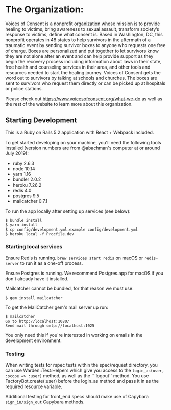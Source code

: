 # The Organization:

Voices of Consent is a nonprofit organization whose mission is to provide healing to victims, bring awareness to sexual assault, transform society’s response to victims, define what consent is. Based in Washington, DC, this nonprofit operates in 48 states to help survivors in the aftermath of a traumatic event by sending survivor boxes to anyone who requests one free of charge. Boxes are personalized and put together to let survivors know they are not alone after an event and can help provide support as they begin the recovery process including information about laws in their state, free health and counseling services in their area, and other tools and resources needed to start the healing journey. Voices of Consent gets the word out to survivors by talking at schools and churches. The boxes are sent to survivors who request them directly or can be picked up at hospitals or police stations.

Please check out https://www.voicesofconsent.org/what-we-do as well as the rest of the website to learn more about this organization.



## Starting Development

This is a Ruby on Rails 5.2 application with React + Webpack included.

To get started developing on your machine, you'll need the following tools installed (version numbers are from @abachman's computer at or around July 2019):

* ruby 2.6.3
* node 10.14
* yarn 1.16
* bundler 2.0.2
* heroku 7.26.2
* redis 4.0
* postgres 9.5
* mailcatcher 0.7.1

To run the app locally after setting up services (see below):

```
$ bundle install
$ yarn install
$ cp config/development.yml.example config/development.yml
$ heroku local -f Procfile.dev
```

### Starting local services

Ensure Redis is running. `brew services start redis` on macOS or `redis-server` to run it as a one-off process.

Ensure Postgres is running. We recommend Postgres.app for macOS if you don't already have it installed.

Mailcatcher cannot be bundled, for that reason we must use:

```
$ gem install mailcatcher
```

To get the MailCatcher gem's mail server up run:

```
$ mailcatcher
Go to http://localhost:1080/
Send mail through smtp://localhost:1025
```

You only need this if you're interested in working on emails in the development environment.




### Testing
When writing tests for rspec tests within the spec/request directory, you can use Warden::Test:Helpers
which give you access to the ```login_as(user, :scope => :user)``` method, as well as the ```logout`` method.
You use FactoryBot.create(:user) before the login_as method and pass it in as the required resource variable.

Additional testing for front_end specs should make use of Capybara ```sign_in/sign_out``` Capybara methods.
